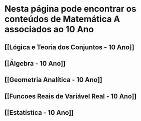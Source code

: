 # Nesta página pode encontrar os conteúdos de Matemática A associados ao 10 Ano

## [[Lógica e Teoria dos Conjuntos - 10 Ano]]

## [[Álgebra - 10 Ano]]

## [[Geometria Analítica - 10 Ano]]

## [[Funcoes Reais de Variável Real - 10 Ano]]

## [[Estatística - 10 Ano]]